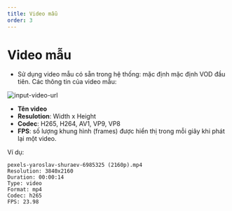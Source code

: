 ```yaml
---
title: Video mẫu
order: 3
---
```


# Video mẫu
- Sử dụng video mẫu có sẵn trong hệ thống: mặc định mặc định VOD đầu tiên. Các thông tin của video mẫu:

![input-video-url](/images/media-vod/job-management/input-video-url.png)

- **Tên video**
- **Resulotion**: Width x Height
- **Codec**: H265, H264, AV1, VP9, VP8
- **FPS**: số lượng khung hình (frames) được hiển thị trong mỗi giây khi phát lại một video.

Ví dụ:
```
pexels-yaroslav-shuraev-6985325 (2160p).mp4
Resolution: 3840x2160
Duration: 00:00:14
Type: video
Format: mp4
Codec: h265
FPS: 23.98
```